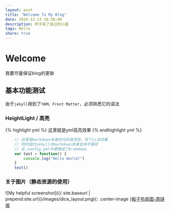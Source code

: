 ```yaml
---
layout: post
title: "Welcome To My Blog"
date: 2016-12-13 16:36:00
description: 终于有了自己的小屋
tags: Hello
share: true
---
```


# Welcome
我要尽量保证blog的更新

## 基本功能测试
由于`jekyll`用到了`YAML Front Matter`，必须熟悉它的语法

### HeightLight / 高亮
{% highlight yml %}
这里就是yml高亮效果
{% endhighlight yml %}

```javascript
    // 这里是markdown本身的代码高亮块，写个js试试看
    // 同时因为jekyll对markdown本身支持不够好
    // 在_config.yml中更换成了kramdown
    var test = function() {
        console.log("Hello World!")
    }
    test()
```
### 关于图片（静态资源的使用）

![My helpful screenshot]({{ site.baseurl | prepend:site.url}}/images/dice_layout.png){:
.center-image }[骰子布局图-原链接](https://ac-yoy.github.io/FrontEndProjects/Layout/dice/diceLayout.html)
